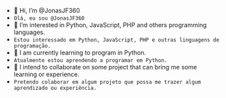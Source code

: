 - 👋 Hi, I’m @JonasJF360
- `Olá, eu sou @JonasJF360`
- 👀 I’m interested in Python, JavaScript, PHP and others programming languages.
- `Estou interessado em Python, JavaScript, PHP e outras linguagens de programação.`
- 🌱 I am currently learning to program in Python.
- `Atualmente estou aprendendo a programar em Python.`
- 💞️ I intend to collaborate on some project that can bring me some learning or experience.
- `Pretendo colaborar em algum projeto que possa me trazer algum aprendizado ou experiência.`


<!---
JonasJF360/JonasJF360 is a ✨ special ✨ repository because its `README.md` (this file) appears on your GitHub profile.
You can click the Preview link to take a look at your changes.
--->
